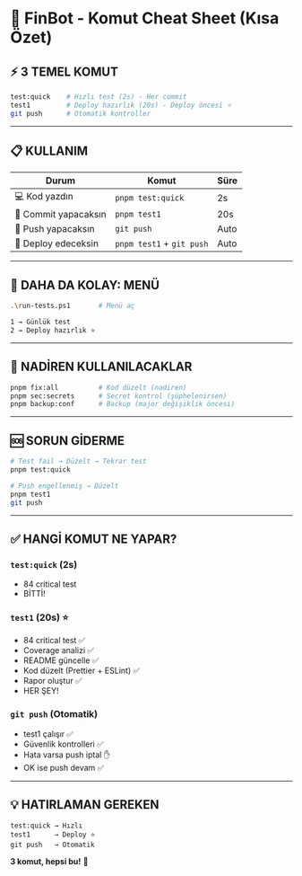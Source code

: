 # 🎯 FinBot - Komut Cheat Sheet (Kısa Özet)

## ⚡ 3 TEMEL KOMUT

```bash
test:quick    # Hızlı test (2s) - Her commit
test1         # Deploy hazırlık (20s) - Deploy öncesi ⭐
git push      # Otomatik kontroller
```

---

## 📋 KULLANIM

| Durum                | Komut                     | Süre |
| -------------------- | ------------------------- | ---- |
| 💻 Kod yazdın        | `pnpm test:quick`         | 2s   |
| 📝 Commit yapacaksın | `pnpm test1`              | 20s  |
| 🚀 Push yapacaksın   | `git push`                | Auto |
| 🚀 Deploy edeceksin  | `pnpm test1` + `git push` | Auto |

---

## 🎨 DAHA DA KOLAY: MENÜ

```bash
.\run-tests.ps1       # Menü aç

1 → Günlük test
2 → Deploy hazırlık ⭐
```

---

## 🔧 NADİREN KULLANILACAKLAR

```bash
pnpm fix:all          # Kod düzelt (nadiren)
pnpm sec:secrets      # Secret kontrol (şüphelenirsen)
pnpm backup:conf      # Backup (major değişiklik öncesi)
```

---

## 🆘 SORUN GİDERME

```bash
# Test fail → Düzelt → Tekrar test
pnpm test:quick

# Push engellenmiş → Düzelt
pnpm test1
git push
```

---

## ✅ HANGİ KOMUT NE YAPAR?

### **`test:quick` (2s)**

- 84 critical test
- BİTTİ!

### **`test1` (20s)** ⭐

- 84 critical test ✅
- Coverage analizi ✅
- README güncelle ✅
- Kod düzelt (Prettier + ESLint) ✅
- Rapor oluştur ✅
- HER ŞEY!

### **`git push` (Otomatik)**

- test1 çalışır ✅
- Güvenlik kontrolleri ✅
- Hata varsa push iptal ✋
- OK ise push devam ✅

---

## 💡 HATIRLAMAN GEREKEN

```
test:quick → Hızlı
test1      → Deploy ⭐
git push   → Otomatik
```

**3 komut, hepsi bu!** 🎉
